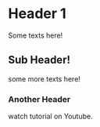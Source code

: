 # Header 1

Some texts here!

## Sub Header!

some more texts here!

### Another Header

watch tutorial on Youtube.
